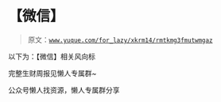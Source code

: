 # 【微信】

> 原文：[`www.yuque.com/for_lazy/xkrm14/rmtkmg3fmutwmgaz`](https://www.yuque.com/for_lazy/xkrm14/rmtkmg3fmutwmgaz)



以下为：【微信】相关风向标



完整生财周报见懒人专属群~



公众号懒人找资源，懒人专属群分享

